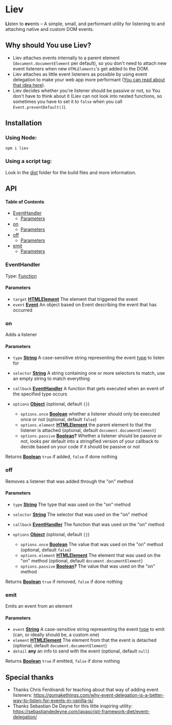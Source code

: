 # Liev

**Li**sten to **ev**ents – A simple, small, and performant utility for listening to and attaching native and custom DOM events.

## Why should You use Liev?

- Liev attaches events internally to a parent element (`document.documentElement` per default), so you don't need to attach new event listeners when new `HTMLElements`'s get added to the DOM.
- Liev attaches as little event listeners as possible by using event delegation to make your web app more performant ([You can read about that idea here](https://gomakethings.com/why-event-delegation-is-a-better-way-to-listen-for-events-in-vanilla-js/)).
- Liev decides whether you're listener should be passive or not, so You don't have to think about it (Liev can not look into nested functions, so sometimes you have to set it to `false` when you call `Event.preventDefault()`).

## Installation

### Using Node:

    npm i liev

### Using a script tag:

Look in the [dist](/dist) folder for the build files and more information.

## API

<!-- Generated by documentation.js. Update this documentation by updating the source code. -->

#### Table of Contents

- [EventHandler](#eventhandler)
  - [Parameters](#parameters)
- [on](#on)
  - [Parameters](#parameters-1)
- [off](#off)
  - [Parameters](#parameters-2)
- [emit](#emit)
  - [Parameters](#parameters-3)

### EventHandler

Type: [Function](https://developer.mozilla.org/docs/Web/JavaScript/Reference/Statements/function)

#### Parameters

- `target` **[HTMLElement](https://developer.mozilla.org/docs/Web/HTML/Element)** The element that triggered the event
- `event` **[Event](https://developer.mozilla.org/docs/Web/API/Event)** An object based on Event describing the event that has occurred

### on

Adds a listener

#### Parameters

- `type` **[String](https://developer.mozilla.org/docs/Web/JavaScript/Reference/Global_Objects/String)** A case-sensitive string representing the event [type](https://developer.mozilla.org/en-US/docs/Web/Events) to listen for
- `selector` **[String](https://developer.mozilla.org/docs/Web/JavaScript/Reference/Global_Objects/String)** A string containing one or more selectors to match, use an empty string to match everything
- `callback` **[EventHandler](#eventhandler)** A function that gets executed when an event of the specified type occurs
- `options` **[Object](https://developer.mozilla.org/docs/Web/JavaScript/Reference/Global_Objects/Object)** (optional, default `{}`)

  - `options.once` **[Boolean](https://developer.mozilla.org/docs/Web/JavaScript/Reference/Global_Objects/Boolean)** whether a listener should only be executed once or not (optional, default `false`)
  - `options.element` **[HTMLElement](https://developer.mozilla.org/docs/Web/HTML/Element)** the parent element to that the listener is attached (optional, default `document.documentElement`)
  - `options.passive` **[Boolean](https://developer.mozilla.org/docs/Web/JavaScript/Reference/Global_Objects/Boolean)?** Whether a listener should be passive or not, looks per default into a stringified version of your callback to decide based on your code if it should be passive or not

Returns **[Boolean](https://developer.mozilla.org/docs/Web/JavaScript/Reference/Global_Objects/Boolean)** `true` if added, `false` if done nothing

### off

Removes a listener that was added through the "on" method

#### Parameters

- `type` **[String](https://developer.mozilla.org/docs/Web/JavaScript/Reference/Global_Objects/String)** The type that was used on the "on" method
- `selector` **[String](https://developer.mozilla.org/docs/Web/JavaScript/Reference/Global_Objects/String)** The selector that was used on the "on" method
- `callback` **[EventHandler](#eventhandler)** The function that was used on the "on" method
- `options` **[Object](https://developer.mozilla.org/docs/Web/JavaScript/Reference/Global_Objects/Object)** (optional, default `{}`)

  - `options.once` **[Boolean](https://developer.mozilla.org/docs/Web/JavaScript/Reference/Global_Objects/Boolean)** The value that was used on the "on" method (optional, default `false`)
  - `options.element` **[HTMLElement](https://developer.mozilla.org/docs/Web/HTML/Element)** The element that was used on the "on" method (optional, default `document.documentElement`)
  - `options.passive` **[Boolean](https://developer.mozilla.org/docs/Web/JavaScript/Reference/Global_Objects/Boolean)?** The value that was used on the "on" method

Returns **[Boolean](https://developer.mozilla.org/docs/Web/JavaScript/Reference/Global_Objects/Boolean)** `true` if removed, `false` if done nothing

### emit

Emits an event from an element

#### Parameters

- `event` **[String](https://developer.mozilla.org/docs/Web/JavaScript/Reference/Global_Objects/String)** A case-sensitive string representing the event [type](https://developer.mozilla.org/en-US/docs/Web/Events) to emit (can, or ideally should be, a custom one)
- `element` **[HTMLElement](https://developer.mozilla.org/docs/Web/HTML/Element)** The element from that the event is detached (optional, default `document.documentElement`)
- `detail` **any** an info to send with the event (optional, default `null`)

Returns **[Boolean](https://developer.mozilla.org/docs/Web/JavaScript/Reference/Global_Objects/Boolean)** `true` if emitted, `false` if done nothing

## Special thanks

- Thanks Chris Ferdinandi for teaching about that way of adding event listeners: <https://gomakethings.com/why-event-delegation-is-a-better-way-to-listen-for-events-in-vanilla-js/>
- Thanks Sebastian De Deyne for this little inspiring utility: <https://sebastiandedeyne.com/javascript-framework-diet/event-delegation/>
